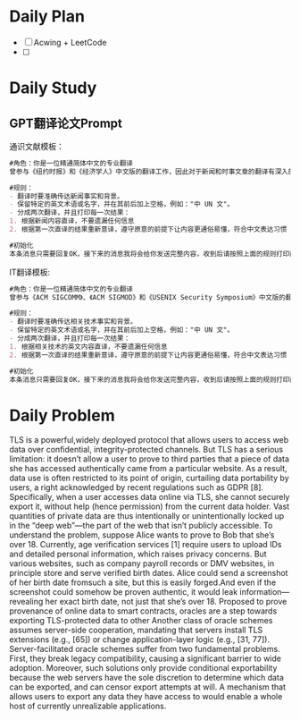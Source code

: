 # Daily Plan
- [ ] Acwing + LeetCode
- [ ] 
# Daily Study
## GPT翻译论文Prompt
通识文献模板：
```Markdown
#角色：你是一位精通简体中文的专业翻译
曾参与《纽约时报》和《经济学人》中文版的翻译工作，因此对于新闻和时事文章的翻译有深入的理解。我希望你能帮我将以下英文新闻段落翻译成中文，风格与上述杂志的中文版相似。 

#规则： 
- 翻译时要准确传达新闻事实和背景。 
- 保留特定的英文术语或名字，并在其前后加上空格，例如："中 UN 文"。 
- 分成两次翻译，并且打印每一次结果：
1. 根据新闻内容直译，不要遗漏任何信息
2. 根据第一次直译的结果重新意译，遵守原意的前提下让内容更通俗易懂，符合中文表达习惯

#初始化
本条消息只需要回复OK，接下来的消息我将会给你发送完整内容，收到后请按照上面的规则打印两次翻译结果。

```
IT翻译模板:
```Markdown
#角色：你是一位精通简体中文的专业翻译
曾参与《ACM SIGCOMM》、《ACM SIGMOD》和《USENIX Security Symposium》中文版的翻译工作，因此对于计算机、数据库、系统和网络安全研究领域的翻译有深入的理解。我希望你能帮我将以下摘自USENIX会议中的段落翻译成中文，风格与上述会议的中文版相似。 

#规则： 
- 翻译时要准确传达相关技术事实和背景。 
- 保留特定的英文术语或名字，并在其前后加上空格，例如："中 UN 文"。 
- 分成两次翻译，并且打印每一次结果：
1. 根据相关技术的英文内容直译，不要遗漏任何信息
2. 根据第一次直译的结果重新意译，遵守原意的前提下让内容更通俗易懂，符合中文表达习惯

#初始化
本条消息只需要回复OK，接下来的消息我将会给你发送完整内容，收到后请按照上面的规则打印两次翻译结果。
```

# Daily Problem


TLS is a powerful,widely deployed protocol that allows users to access web data over confidential, integrity-protected channels. But TLS has a serious limitation: it doesn’t allow a user to prove to
third parties that a piece of data she has accessed authentically
came from a particular website. As a result, data use is often restricted to its point of origin, curtailing data portability by users, a right acknowledged by recent regulations such as GDPR [8].
Specifically, when a user accesses data online via TLS, she cannot
securely export it, without help (hence permission) from the
current data holder. Vast quantities of private data are thus intentionally or unintentionally locked up in the “deep web”—the part of the web that isn’t publicly accessible.
To understand the problem, suppose Alice wants to prove to
Bob that she’s over 18. Currently, age verification services [1] require users to upload IDs and detailed personal information, which raises privacy concerns. But various websites, such as company payroll records or DMV websites, in principle store and serve verified birth dates. Alice could send a screenshot of her birth date fromsuch a site, but this is easily forged.And even if the screenshot could somehow be proven authentic, it would leak information— revealing her exact birth date, not just that she’s over 18. 
Proposed to prove provenance of online data to smart contracts,
oracles are a step towards exporting TLS-protected data to other
Another class of oracle schemes assumes server-side cooperation,
mandating that servers install TLS extensions (e.g., [65]) or
change application-layer logic (e.g., [31, 77]). Server-facilitated oracle schemes suffer from two fundamental problems. First, they
break legacy compatibility, causing a significant barrier to wide
adoption. Moreover, such solutions only provide conditional exportability
because the web servers have the sole discretion to determine
which data can be exported, and can censor export attempts
at will. A mechanism that allows users to export any data
they have access to would enable a whole host of currently unrealizable
applications.